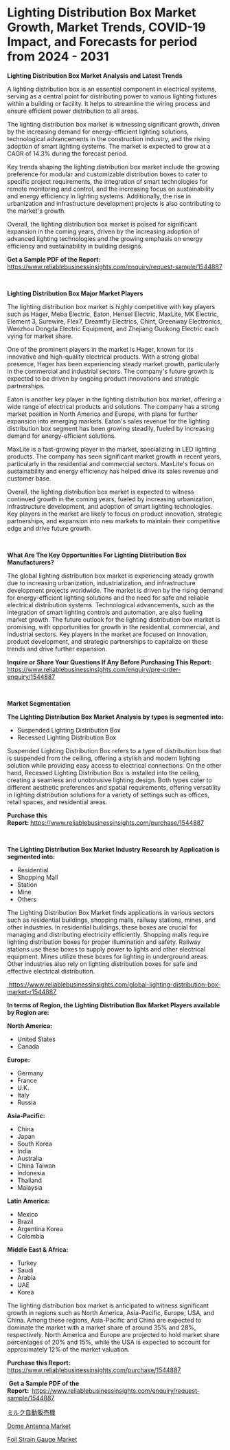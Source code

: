 <p><h1>Lighting Distribution Box Market Growth, Market Trends, COVID-19 Impact, and Forecasts for period from 2024 - 2031</h1></p><p><strong>Lighting Distribution Box Market Analysis and Latest Trends</strong></p>
<p><p>A lighting distribution box is an essential component in electrical systems, serving as a central point for distributing power to various lighting fixtures within a building or facility. It helps to streamline the wiring process and ensure efficient power distribution to all areas.</p><p>The lighting distribution box market is witnessing significant growth, driven by the increasing demand for energy-efficient lighting solutions, technological advancements in the construction industry, and the rising adoption of smart lighting systems. The market is expected to grow at a CAGR of 14.3% during the forecast period.</p><p>Key trends shaping the lighting distribution box market include the growing preference for modular and customizable distribution boxes to cater to specific project requirements, the integration of smart technologies for remote monitoring and control, and the increasing focus on sustainability and energy efficiency in lighting systems. Additionally, the rise in urbanization and infrastructure development projects is also contributing to the market's growth.</p><p>Overall, the lighting distribution box market is poised for significant expansion in the coming years, driven by the increasing adoption of advanced lighting technologies and the growing emphasis on energy efficiency and sustainability in building designs.</p></p>
<p><strong>Get a Sample PDF of the Report:&nbsp;</strong> <a href="https://www.reliablebusinessinsights.com/enquiry/request-sample/1544887">https://www.reliablebusinessinsights.com/enquiry/request-sample/1544887</a></p>
<p>&nbsp;</p>
<p><strong>Lighting Distribution Box Major Market Players</strong></p>
<p><p>The lighting distribution box market is highly competitive with key players such as Hager, Meba Electric, Eaton, Hensel Electric, MaxLite, MK Electric, Element 3, Surewire, Flex7, Dreamfly Electrics, Chint, Greenway Electronics, Wenzhou Dongda Electric Equipment, and Zhejiang Guokong Electric each vying for market share. </p><p>One of the prominent players in the market is Hager, known for its innovative and high-quality electrical products. With a strong global presence, Hager has been experiencing steady market growth, particularly in the commercial and industrial sectors. The company's future growth is expected to be driven by ongoing product innovations and strategic partnerships.</p><p>Eaton is another key player in the lighting distribution box market, offering a wide range of electrical products and solutions. The company has a strong market position in North America and Europe, with plans for further expansion into emerging markets. Eaton's sales revenue for the lighting distribution box segment has been growing steadily, fueled by increasing demand for energy-efficient solutions.</p><p>MaxLite is a fast-growing player in the market, specializing in LED lighting products. The company has seen significant market growth in recent years, particularly in the residential and commercial sectors. MaxLite's focus on sustainability and energy efficiency has helped drive its sales revenue and customer base.</p><p>Overall, the lighting distribution box market is expected to witness continued growth in the coming years, fueled by increasing urbanization, infrastructure development, and adoption of smart lighting technologies. Key players in the market are likely to focus on product innovation, strategic partnerships, and expansion into new markets to maintain their competitive edge and drive future growth.</p></p>
<p>&nbsp;</p>
<p><strong>What Are The Key Opportunities For Lighting Distribution Box Manufacturers?</strong></p>
<p><p>The global lighting distribution box market is experiencing steady growth due to increasing urbanization, industrialization, and infrastructure development projects worldwide. The market is driven by the rising demand for energy-efficient lighting solutions and the need for safe and reliable electrical distribution systems. Technological advancements, such as the integration of smart lighting controls and automation, are also fueling market growth. The future outlook for the lighting distribution box market is promising, with opportunities for growth in the residential, commercial, and industrial sectors. Key players in the market are focused on innovation, product development, and strategic partnerships to capitalize on these trends and drive further expansion.</p></p>
<p><strong>Inquire or Share Your Questions If Any Before Purchasing This Report:</strong> <a href="https://www.reliablebusinessinsights.com/enquiry/pre-order-enquiry/1544887">https://www.reliablebusinessinsights.com/enquiry/pre-order-enquiry/1544887</a></p>
<p>&nbsp;</p>
<p><strong>Market Segmentation</strong></p>
<p><strong>The Lighting Distribution Box Market Analysis by types is segmented into:</strong></p>
<p><ul><li>Suspended Lighting Distribution Box</li><li>Recessed Lighting Distribution Box</li></ul></p>
<p><p>Suspended Lighting Distribution Box refers to a type of distribution box that is suspended from the ceiling, offering a stylish and modern lighting solution while providing easy access to electrical connections. On the other hand, Recessed Lighting Distribution Box is installed into the ceiling, creating a seamless and unobtrusive lighting design. Both types cater to different aesthetic preferences and spatial requirements, offering versatility in lighting distribution solutions for a variety of settings such as offices, retail spaces, and residential areas.</p></p>
<p><strong>Purchase this Report:&nbsp;</strong><a href="https://www.reliablebusinessinsights.com/purchase/1544887">https://www.reliablebusinessinsights.com/purchase/1544887</a></p>
<p>&nbsp;</p>
<p><strong>The Lighting Distribution Box Market Industry Research by Application is segmented into:</strong></p>
<p><ul><li>Residential</li><li>Shopping Mall</li><li>Station</li><li>Mine</li><li>Others</li></ul></p>
<p><p>The Lighting Distribution Box Market finds applications in various sectors such as residential buildings, shopping malls, railway stations, mines, and other industries. In residential buildings, these boxes are crucial for managing and distributing electricity efficiently. Shopping malls require lighting distribution boxes for proper illumination and safety. Railway stations use these boxes to supply power to lights and other electrical equipment. Mines utilize these boxes for lighting in underground areas. Other industries also rely on lighting distribution boxes for safe and effective electrical distribution.</p></p>
<p><a href="https://www.reliablebusinessinsights.com/global-lighting-distribution-box-market-r1544887">&nbsp;https://www.reliablebusinessinsights.com/global-lighting-distribution-box-market-r1544887</a></p>
<p><strong>In terms of Region, the Lighting Distribution Box Market Players available by Region are:</strong></p>
<p>
    <p> <strong> North America: </strong>
        <ul>
            <li>United States</li>
            <li>Canada</li>
        </ul>
        </p> 
    <p> <strong> Europe: </strong>
        <ul>
            <li>Germany</li>
            <li>France</li>
            <li>U.K.</li>
            <li>Italy</li>
            <li>Russia</li>
        </ul>
        </p> 
    <p> <strong> Asia-Pacific: </strong>
        <ul>
            <li>China</li>
            <li>Japan</li>
            <li>South Korea</li>
            <li>India</li>
            <li>Australia</li>
            <li>China Taiwan</li>
            <li>Indonesia</li>
            <li>Thailand</li>
            <li>Malaysia</li>
        </ul>
        </p> 
    <p> <strong> Latin America: </strong>
        <ul>
            <li>Mexico</li>
            <li>Brazil</li>
            <li>Argentina Korea</li>
            <li>Colombia</li>
        </ul>
        </p> 
    <p> <strong> Middle East & Africa: </strong>
        <ul>
            <li>Turkey</li>
            <li>Saudi</li>
            <li>Arabia</li>
            <li>UAE</li>
            <li>Korea</li>
        </ul>
    </p>
    </p>
<p><p>The lighting distribution box market is anticipated to witness significant growth in regions such as North America, Asia-Pacific, Europe, USA, and China. Among these regions, Asia-Pacific and China are expected to dominate the market with a market share of around 35% and 28%, respectively. North America and Europe are projected to hold market share percentages of 20% and 15%, while the USA is expected to account for approximately 12% of the market valuation.</p></p>
<p><strong>Purchase this Report: </strong><a href="https://www.reliablebusinessinsights.com/purchase/1544887">https://www.reliablebusinessinsights.com/purchase/1544887</a></p>
<p>&nbsp;<strong>Get a Sample PDF of the Report:&nbsp;&nbsp;</strong><a href="https://www.reliablebusinessinsights.com/enquiry/request-sample/1544887">https://www.reliablebusinessinsights.com/enquiry/request-sample/1544887</a></p>
<p><strong></strong></p>
<p><p><a href="https://github.com/RandallRunte2023/Market-Research-Report-List-1/blob/main/7651925149255.md">ミルク自動販売機</a></p><p><a href="https://github.com/AnnChovey2023/Market-Research-Report-List-1/blob/main/dome-antenna-market.md">Dome Antenna Market</a></p><p><a href="https://github.com/yadanielu/Market-Research-Report-List-1/blob/main/foil-strain-gauge-market.md">Foil Strain Gauge Market</a></p></p>